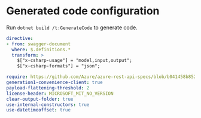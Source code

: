 # Generated code configuration

Run `dotnet build /t:GenerateCode` to generate code.

```yaml
directive:
- from: swagger-document
  where: $.definitions.*
  transform: >
    $["x-csharp-usage"] = "model,input,output";
    $["x-csharp-formats"] = "json";

require: https://github.com/Azure/azure-rest-api-specs/blob/b041458b852f575e824398a416561fdd438214ba/specification/videoanalyzer/data-plane/readme.md
generation1-convenience-client: true
payload-flattening-threshold: 2
license-header: MICROSOFT_MIT_NO_VERSION
clear-output-folder: true
use-internal-constructors: true
use-datetimeoffset: true
```

